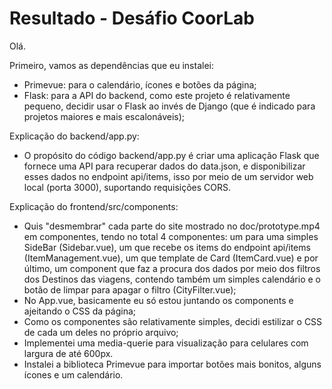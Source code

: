 # Resultado - Desáfio CoorLab

Olá.

Primeiro, vamos as dependências que eu instalei:

- Primevue: para o calendário, ícones e botões da página;
- Flask: para a API do backend, como este projeto é relativamente pequeno, decidir usar o Flask ao invés de Django (que é indicado para projetos maiores e mais escalonáveis);

Explicação do backend/app.py:

- O propósito do código backend/app.py é criar uma aplicação Flask que fornece uma API para recuperar dados do data.json, e disponibilizar esses dados no endpoint api/items, isso por meio de um servidor web local (porta 3000), suportando requisições CORS.

Explicação do frontend/src/components:

- Quis "desmembrar" cada parte do site mostrado no doc/prototype.mp4 em componentes, tendo no total 4 componentes: um para uma simples SideBar (Sidebar.vue), um que recebe os items do endpoint api/items (ItemManagement.vue), um que template de Card (ItemCard.vue) e por último, um component que faz a procura dos dados por meio dos filtros dos Destinos das viagens, contendo também um simples calendário e o botão de limpar para apagar o filtro (CityFilter.vue);
- No App.vue, basicamente eu só estou juntando os components e ajeitando o CSS da página;
- Como os componentes são relativamente simples, decidi estilizar o CSS de cada um deles no próprio arquivo;
- Implementei uma media-querie para visualização para celulares com largura de até 600px.
- Instalei a biblioteca Primevue para importar botões mais bonitos, alguns ícones e um calendário.

